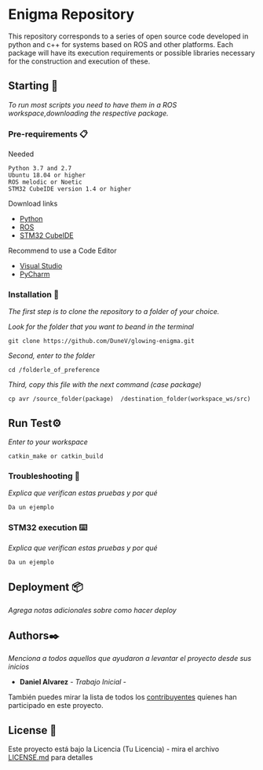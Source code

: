 # Enigma Repository

This repository corresponds to a series of open source code developed in python and c++ for systems based on ROS and other platforms. Each package will have its execution requirements or possible libraries necessary for the construction and execution of these.

## Starting 🚀

_To run most scripts you need to have them in a ROS workspace,downloading the respective package._

### Pre-requirements 📋

Needed

```
Python 3.7 and 2.7
Ubuntu 18.04 or higher 
ROS melodic or Noetic 
STM32 CubeIDE version 1.4 or higher
```
Download links
- [Python](https://www.python.org/downloads/) 
- [ROS](http://wiki.ros.org/melodic/Installation/Ubuntu)
- [STM32 CubeIDE](https://www.st.com/en/development-tools/stm32cubeide.html)

Recommend to use a Code Editor
- [Visual Studio](https://code.visualstudio.com/docs/setup/linux)
- [PyCharm](https://linuxconfig.org/how-to-install-pycharm-on-ubuntu-20-04-linux-desktop)


### Installation 🔧

_The first step is to clone the repository to a folder of your choice._

_Look for the folder that you want to beand in the terminal_

```
git clone https://github.com/DuneV/glowing-enigma.git
```

_Second, enter to the folder_

```
cd /folderle_of_preference
```

_Third, copy this file  with the next command (case package)_

```
cp avr /source_folder(package)  /destination_folder(workspace_ws/src)
```

## Run Test⚙️

_Enter to your workspace_

```
catkin_make or catkin_build

```

### Troubleshooting 🔩

_Explica que verifican estas pruebas y por qué_

```
Da un ejemplo
```

### STM32 execution ⌨️

_Explica que verifican estas pruebas y por qué_

```
Da un ejemplo
```

## Deployment 📦

_Agrega notas adicionales sobre como hacer deploy_

## Authors✒️

_Menciona a todos aquellos que ayudaron a levantar el proyecto desde sus inicios_

* **Daniel Alvarez** - *Trabajo Inicial* - 

También puedes mirar la lista de todos los [contribuyentes](https://github.com/your/project/contributors) quíenes han participado en este proyecto. 

## License 📄

Este proyecto está bajo la Licencia (Tu Licencia) - mira el archivo [LICENSE.md](LICENSE.md) para detalles

